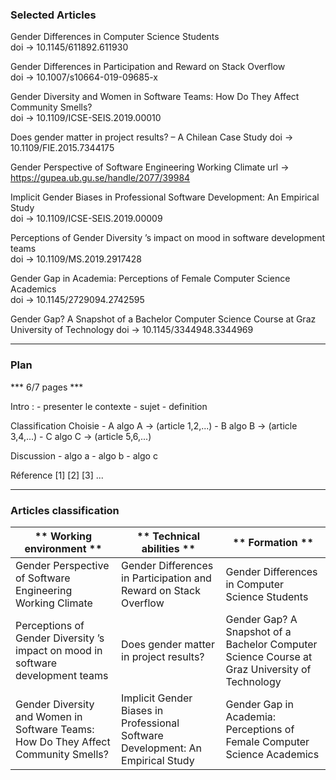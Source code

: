### Selected Articles

Gender Differences in Computer Science Students   
doi -> 10.1145/611892.611930

Gender Differences in Participation and Reward on Stack Overflow  
doi -> 	10.1007/s10664-019-09685-x

Gender Diversity and Women in Software Teams: How Do They Affect Community Smells?  
doi -> 10.1109/ICSE-SEIS.2019.00010

Does gender matter in project results? – A Chilean Case Study
doi -> 10.1109/FIE.2015.7344175

Gender Perspective of Software Engineering Working Climate
url -> https://gupea.ub.gu.se/handle/2077/39984

Implicit Gender Biases in Professional Software Development: An Empirical Study  
doi -> 10.1109/ICSE-SEIS.2019.00009

Perceptions of Gender Diversity ’s impact on mood in software development teams  
doi -> 10.1109/MS.2019.2917428

Gender Gap in Academia: Perceptions of Female Computer Science Academics  
doi -> 10.1145/2729094.2742595

Gender Gap? A Snapshot of a Bachelor Computer Science Course at Graz University of Technology
doi -> 10.1145/3344948.3344969

--------------------------
### Plan
*** 6/7 pages ***

Intro :
	- presenter le contexte
	- sujet
	- definition

Classification Choisie
	- A algo A -> (article 1,2,...)
	- B algo B -> (article 3,4,...)
	- C algo C -> (article 5,6,...)

Discussion
	- algo a
	- algo b
	- algo c

Réference
	[1]
	[2]
	[3]
	...

---------------------------

 ### Articles classification  

|** Working environment **   | ** Technical abilities **  | ** Formation **  |
|---|---|---|
|Gender Perspective of Software Engineering Working Climate | Gender Differences in Participation and Reward on Stack Overflow | Gender Differences in Computer Science Students  |
| Perceptions of Gender Diversity ’s impact on mood in software development teams  | Does gender matter in project results?  | Gender Gap? A Snapshot of a Bachelor Computer Science Course at Graz University of Technology  |  
| Gender Diversity and Women in Software Teams: How Do They Affect Community Smells?  |Implicit Gender Biases in Professional Software Development: An Empirical Study   | Gender Gap in Academia: Perceptions of Female Computer Science Academics    |
